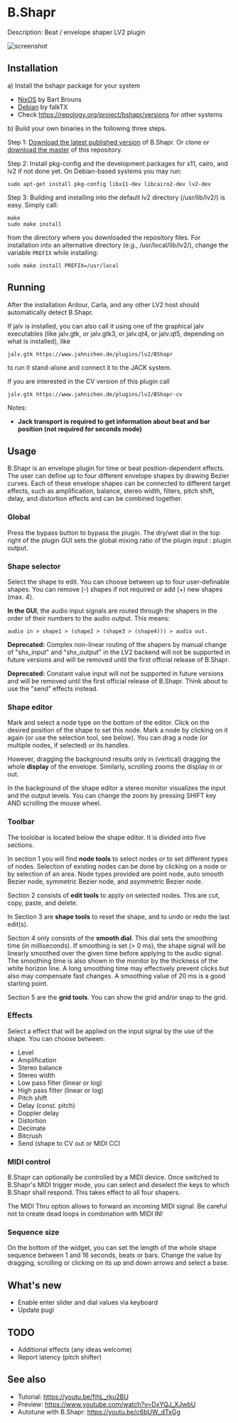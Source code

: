 # B.Shapr
Description: Beat / envelope shaper LV2 plugin

![screenshot](https://raw.githubusercontent.com/sjaehn/BShapr/master/screenshot.png "Screenshot from B.Shapr")


## Installation

a) Install the bshapr package for your system
* [NixOS](https://github.com/NixOS/nixpkgs/blob/master/pkgs/applications/audio/bshapr/default.nix) by Bart Brouns
* [Debian](https://kx.studio/Repositories:Plugins) by falkTX
* Check https://repology.org/project/bshapr/versions for other systems

b) Build your own binaries in the following three steps.

Step 1: [Download the latest published version](https://github.com/sjaehn/BShapr/releases) of B.Shapr. Or clone or
[download the master](https://github.com/sjaehn/BShapr/archive/master.zip) of this repository.

Step 2: Install pkg-config and the development packages for x11, cairo, and lv2 if not done yet. On
Debian-based systems you may run:
```
sudo apt-get install pkg-config libx11-dev libcairo2-dev lv2-dev
```

Step 3: Building and installing into the default lv2 directory (/usr/lib/lv2/) is easy. Simply call:
```
make
sudo make install
```
from the directory where you downloaded the repository files. For installation into an
alternative directory (e.g., /usr/local/lib/lv2/), change the variable `PREFIX` while installing:

```
sudo make install PREFIX=/usr/local
```


## Running

After the installation Ardour, Carla, and any other LV2 host should automatically detect B.Shapr.

If jalv is installed, you can also call it using one of the graphical jalv executables (like
jalv.gtk, or jalv.gtk3, or jalv.qt4, or jalv.qt5, depending on what is installed), like

```
jalv.gtk https://www.jahnichen.de/plugins/lv2/BShapr
```

to run it stand-alone and connect it to the JACK system.

If you are interested in the CV version of this plugin call

```
jalv.gtk https://www.jahnichen.de/plugins/lv2/BShapr-cv
```

Notes:

* **Jack transport is required to get information about beat and bar position (not required for seconds mode)**

## Usage

B.Shapr is an envelope plugin for time or beat position-dependent effects.
The user can define up to four different envelope shapes by drawing Bezier curves. Each of these envelope
shapes can be connected to different target effects, such as amplification, balance, stereo width,
filters, pitch shift, delay, and distortion effects and can be combined together.

### Global

Press the bypass button to bypass the plugin. The dry/wet dial in the top right of the plugin GUI sets the global
mixing ratio of the plugin input : plugin output.

### Shape selector

Select the shape to edit. You can choose between up to four user-definable shapes. You can remove (-) shapes if not
required or add (+) new shapes (max. 4).

**In the GUI**, the audio input signals are routed through the shapers in the order of their numbers to the audio
output. This means:

```
audio in > shape1 > (shape2 > (shape3 > (shape4))) > audio out.
```

**Deprecated:** Complex non-linear routing of the shapers by manual change of "shx_input" and "shx_output" in the
LV2 backend will not be supported in future versions and will be removed until the first official release of B.Shapr.

**Deprecated:** Constant value input will not be supported in future versions and will be removed until the first
official release of B.Shapr. Think about to use the "send" effects instead.

### Shape editor

Mark and select a node type on the bottom of the editor. Click on the desired position of the shape to set
this node. Mark a node by clicking on it again (or use the selection tool, see below). You can drag a node
(or multiple nodes, if selected) or its handles.

However, dragging the background results only in (vertical) dragging the whole **display** of the envelope. Similarly,
scrolling zooms the display in or out.

In the background of the shape editor a stereo monitor visualizes the input and the output levels. You can change
the zoom by pressing SHIFT key AND scrolling the mouse wheel.

### Toolbar

The toolobar is located below the shape editor. It is divided into five sections.

In section 1 you will find **node tools** to select nodes or to set different types of nodes. Selection of existing nodes
can be done by clicking on a node or by selection of an area. Node types provided are point node, auto smooth
Bezier node, symmetric Bezier node, and asymmetric Bezier node.

Section 2 consists of **edit tools** to apply on selected nodes. This are cut, copy, paste, and delete.

In Section 3 are **shape tools** to reset the shape, and to undo or redo the last edit(s).

Section 4 only consists of the **smooth dial**. This dial sets the smoothing time (in milliseconds). If smoothing is
set (> 0 ms), the shape signal will be linearly smoothed over the given time before applying to the audio signal. The
smoothing time is also shown in the monitor by the thickness of the white horizon line. A long
smoothing time may effectively prevent clicks but also may compensate fast changes. A smoothing value of 20 ms is a
good starting point.

Section 5 are the **grid tools**. You can show the grid and/or snap to the grid.

### Effects

Select a effect that will be applied on the input signal by the use of the shape. You can choose between:

* Level
* Amplification
* Stereo balance
* Stereo width
* Low pass filter (linear or log)
* High pass filter (linear or log)
* Pitch shift
* Delay (const. pitch)
* Doppler delay
* Distortion
* Decimate
* Bitcrush
* Send (shape to CV out or MIDI CC)

### MIDI control

B.Shapr can optionally be controlled by a MIDI device. Once switched to B.Shapr's MIDI trigger mode, you can select
and deselect the keys to which B.Shapr shall respond. This takes effect to all four shapers.

The MIDI Thru option allows to forward an incoming MIDI signal. Be careful not to create dead loops in combination
with MIDI IN!

### Sequence size

On the bottom of the widget, you can set the length of the whole shape sequence between 1 and 16 seconds,
beats or bars. Change the value by dragging, scrolling or clicking on its up and down arrows and select
a base.

## What's new

* Enable enter slider and dial values via keyboard
* Update pugl

## TODO

* Additional effects (any ideas welcome)
* Report latency (pitch shifter)

## See also

* Tutorial: https://youtu.be/fjhL_rku2BU
* Preview: https://www.youtube.com/watch?v=DxYQJ_XJwbU
* Autotune with B.Shapr: https://youtu.be/c6bUW_dTxGg
